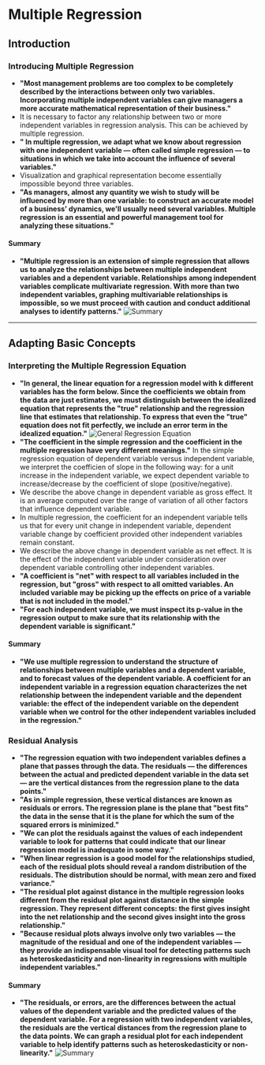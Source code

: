 # Multiple Regression

## Introduction

### Introducing Multiple Regression

- **"Most management problems are too complex to be completely described by the interactions between only two variables. Incorporating multiple independent variables can give managers a more accurate mathematical representation of their business."**
- It is necessary to factor any relationship between two or more independent variables in regression analysis. This can be achieved by multiple regression. 
- **" In multiple regression, we adapt what we know about regression with one independent variable — often called simple regression — to situations in which we take into account the influence of several variables."**
- Visualization and graphical representation become essentially impossible beyond three variables.
- **"As managers, almost any quantity we wish to study will be influenced by more than one variable: to construct an accurate model of a business' dynamics, we'll usually need several variables. Multiple regression is an essential and powerful management tool for analyzing these situations."**

#### Summary

- **"Multiple regression is an extension of simple regression that allows us to analyze the relationships between multiple independent variables and a dependent variable. Relationships among independent variables complicate multivariate regression. With more than two independent variables, graphing multivariable relationships is impossible, so we must proceed with caution and conduct additional analyses to identify patterns."**
![Summary](./summary_introduction_multiple_regression.png)

---

## Adapting Basic Concepts

### Interpreting the Multiple Regression Equation

- **"In general, the linear equation for a regression model with k different variables has the form below. Since the coefficients we obtain from the data are just estimates, we must distinguish between the idealized equation that represents the "true" relationship and the regression line that estimates that relationship. To express that even the "true" equation does not fit perfectly, we include an error term in the idealized equation."**
![General Regression Equation](./general_regression_equation.png)
- **"The coefficient in the simple regression and the coefficient in the multiple regression have very different meanings."** In the simple regression equation of dependent variable versus independent variable, we interpret the coefficien of slope in the following way: for a unit increase in the independent variable, we expect dependent variable to increase/decrease by the coefficient of slope (positive/negative).
- We describe the above change in dependent variable as gross effect. It is an average computed over the range of variation of all other factors that influence dependent variable.
- In multiple regression, the coefficient for an independent variable tells us that for every unit change in independent variable, dependent variable change by coefficient provided other independent variables remain constant.
- We describe the above change in dependent variable as net effect. It is the effect of the independent variable under consideration over dependent variable controlling other independent variables.
- **"A coefficient is "net" with respect to all variables included in the regression, but "gross" with respect to all omitted variables. An included variable may be picking up the effects on price of a variable that is not included in the model."**
- **"For each independent variable, we must inspect its p-value in the regression output to make sure that its relationship with the dependent variable is significant."**

#### Summary

- **"We use multiple regression to understand the structure of relationships between multiple variables and a dependent variable, and to forecast values of the dependent variable. A coefficient for an independent variable in a regression equation characterizes the net relationship between the independent variable and the dependent variable: the effect of the independent variable on the dependent variable when we control for the other independent variables included in the regression."**

### Residual Analysis

- **"The regression equation with two independent variables defines a plane that passes through the data. The residuals — the differences between the actual and predicted dependent variable in the data set — are the vertical distances from the regression plane to the data points."**
- **"As in simple regression, these vertical distances are known as residuals or errors. The regression plane is the plane that "best fits" the data in the sense that it is the plane for which the sum of the squared errors is minimized."**
- **"We can plot the residuals against the values of each independent variable to look for patterns that could indicate that our linear regression model is inadequate in some way."**
- **"When linear regression is a good model for the relationships studied, each of the residual plots should reveal a random distribution of the residuals. The distribution should be normal, with mean zero and fixed variance."**
- **"The residual plot against distance in the multiple regression looks different from the residual plot against distance in the simple regression. They represent different concepts: the first gives insight into the net relationship and the second gives insight into the gross relationship."**
- **"Because residual plots always involve only two variables — the magnitude of the residual and one of the independent variables — they provide an indispensable visual tool for detecting patterns such as heteroskedasticity and non-linearity in regressions with multiple independent variables."**

#### Summary

- **"The residuals, or errors, are the differences between the actual values of the dependent variable and the predicted values of the dependent variable. For a regression with two independent variables, the residuals are the vertical distances from the regression plane to the data points. We can graph a residual plot for each independent variable to help identify patterns such as heteroskedasticity or non-linearity."**
![Summary](./summary_multiple_resgression_residuals.png)

